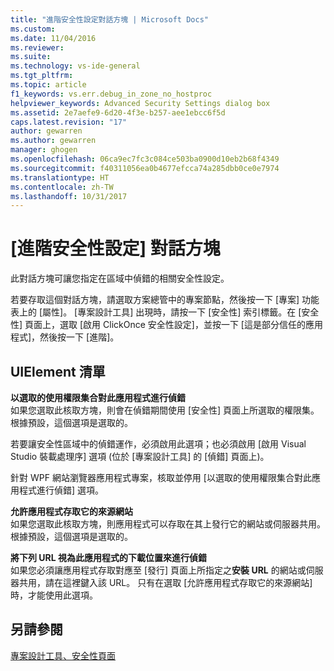 ```yaml
---
title: "進階安全性設定對話方塊 | Microsoft Docs"
ms.custom: 
ms.date: 11/04/2016
ms.reviewer: 
ms.suite: 
ms.technology: vs-ide-general
ms.tgt_pltfrm: 
ms.topic: article
f1_keywords: vs.err.debug_in_zone_no_hostproc
helpviewer_keywords: Advanced Security Settings dialog box
ms.assetid: 2e7aefe9-6d20-4f3e-b257-aee1ebcc6f5d
caps.latest.revision: "17"
author: gewarren
ms.author: gewarren
manager: ghogen
ms.openlocfilehash: 06ca9ec7fc3c084ce503ba0900d10eb2b68f4349
ms.sourcegitcommit: f40311056ea0b4677efcca74a285dbb0ce0e7974
ms.translationtype: HT
ms.contentlocale: zh-TW
ms.lasthandoff: 10/31/2017
---
```

# <a name="advanced-security-settings-dialog-box"></a>[進階安全性設定] 對話方塊
此對話方塊可讓您指定在區域中偵錯的相關安全性設定。  
  
 若要存取這個對話方塊，請選取方案總管中的專案節點，然後按一下 [專案] 功能表上的 [屬性]。 [專案設計工具] 出現時，請按一下 [安全性] 索引標籤。在 [安全性] 頁面上，選取 [啟用 ClickOnce 安全性設定]，並按一下 [這是部分信任的應用程式]，然後按一下 [進階]。  
  
## <a name="uielement-list"></a>UIElement 清單  
 **以選取的使用權限集合對此應用程式進行偵錯**  
 如果您選取此核取方塊，則會在偵錯期間使用 [安全性] 頁面上所選取的權限集。 根據預設，這個選項是選取的。  
  
 若要讓安全性區域中的偵錯運作，必須啟用此選項；也必須啟用 [啟用 Visual Studio 裝載處理序] 選項 (位於 [專案設計工具] 的 [偵錯] 頁面上)。  
  
 針對 WPF 網站瀏覽器應用程式專案，核取並停用 [以選取的使用權限集合對此應用程式進行偵錯] 選項。  
  
 **允許應用程式存取它的來源網站**  
 如果您選取此核取方塊，則應用程式可以存取在其上發行它的網站或伺服器共用。 根據預設，這個選項是選取的。  
  
 **將下列 URL 視為此應用程式的下載位置來進行偵錯**  
 如果您必須讓應用程式存取對應至 [發行] 頁面上所指定之**安裝 URL** 的網站或伺服器共用，請在這裡鍵入該 URL。 只有在選取 [允許應用程式存取它的來源網站] 時，才能使用此選項。  
  
## <a name="see-also"></a>另請參閱  
 [專案設計工具、安全性頁面](../../ide/reference/security-page-project-designer.md)